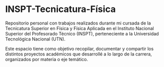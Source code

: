 # INSPT-Tecnicatura-Física

Repositorio personal con trabajos realizados durante mi cursada de la Tecnicatura Superior en Física y Física Aplicada en el Instituto Nacional Superior del Profesorado Técnico (INSPT), perteneciente a la Universidad Tecnológica Nacional (UTN).

Este espacio tiene como objetivo recopilar, documentar y compartir los distintos proyectos académicos que desarrollé a lo largo de la carrera, organizados por materia o eje temático.
